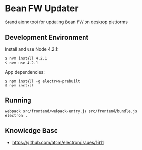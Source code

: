 # Bean FW Updater

Stand alone tool for updating Bean FW on desktop platforms

## Development Environment

Install and use Node 4.2.1:

```bash
$ nvm install 4.2.1
$ nvm use 4.2.1
```

App dependencies:

```
$ npm install -g electron-prebuilt
$ npm install
```


## Running

```
webpack src/frontend/webpack-entry.js src/frontend/bundle.js
electron .
```


## Knowledge Base

* https://github.com/atom/electron/issues/1611
